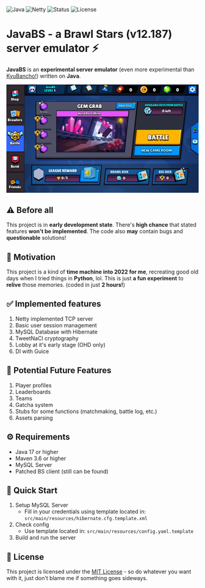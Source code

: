 ![Java](https://img.shields.io/badge/Java-17+-orange?logo=openjdk) ![Netty](https://img.shields.io/badge/Netty-4.x-blue) ![Status](https://img.shields.io/badge/Status-Early_Development-red) ![License](https://img.shields.io/badge/License-MIT-green)
# JavaBS - a Brawl Stars (v12.187) server emulator ⚡
**JavaBS** is an **experimental server emulator** (even more experimental than [KyuBancho!](https://gitlab.com/root-7325/kyu-bancho)) written on **Java**.

![Running JavaBS](screenshots/main.png)

## ⚠️ Before all
This project is in **early development state**. There's **high chance** that stated features **won't be implemented**. The code also **may** contain bugs and **questionable** solutions!

## 💭 Motivation
This project is a kind of **time machine into 2022 for me**, recreating good old days when I tried things in **Python**, lol. This is just **a fun experiment** to **relive** those memories. (coded in just **2 hours!**) 

## ✅ Implemented features
1. Netty implemented TCP server
2. Basic user session management
3. MySQL Database with Hibernate
4. TweetNaCl cryptography
5. Lobby at it's early stage (OHD only)
6. DI with Guice

## 🚧 Potential Future Features
1. Player profiles
2. Leaderboards
3. Teams
4. Gatcha system
5. Stubs for some functions (matchmaking, battle log, etc.)
6. Assets parsing

## ⚙️ Requirements
- Java 17 or higher
- Maven 3.6 or higher
- MySQL Server
- Patched BS client (still can be found)

## 🚀 Quick Start
1. Setup MySQL Server
    - Fill in your credentials using template located in: `src/main/resources/hibernate.cfg.template.xml`
2. Check config
    - Use template located in: `src/main/resources/config.yaml.template`
3. Build and run the server

## 📃 License
This project is licensed under the [MIT License](LICENSE) - so do whatever you want with it, just don't blame me if something goes sideways.